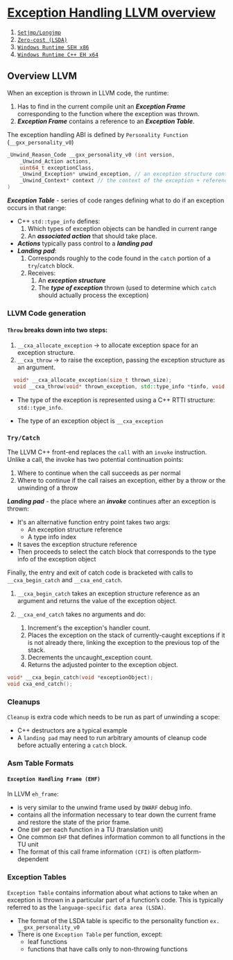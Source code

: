 # [Exception Handling LLVM overview](https://llvm.org/docs/ExceptionHandling.html#introduction)
1. [`Setjmp/Longjmp`](gcc/eh_gcc_sj_lj.md)
2. [`Zero-cost (LSDA)`](gcc/eh_gcc_zero_cost.md)
3. [`Windows Runtime SEH x86`](msvc/eh_msvc_SEH_win32_under_the_hood.md)
4. [`Windows Runtime C++ EH x64`](msvc/eh_msvc_cxx_EH_x64.md)

## Overview LLVM
When an exception is thrown in LLVM code, the runtime:

1. Has to find in the current compile unit an **_Exception Frame_** corresponding to the function where the exception was thrown.
2. **_Exception Frame_** contains a reference to an **_Exception Table_**.
   
  The exception handling ABI is defined by `Personality Function` (`__gxx_personality_v0`) 
```c++
_Unwind_Reason_Code __gxx_personality_v0 (int version,
    _Unwind_Action actions,
    uint64_t exceptionClass,
    _Unwind_Exception* unwind_exception, // an exception structure containing the exception object type and value
    _Unwind_Context* context // the context of the exception + reference to the exception table for the current function
)
```
**_Exception Table_** - series of code ranges defining what to do if an exception occurs in that range:
* C++ `std::type_info` defines:
  1. Which types of exception objects can be handled in current range
  2. An **_associated action_** that should take place.
* **_Actions_** typically pass control to a **_landing pad_**
* **_Landing pad_**:
  1. Corresponds roughly to the code found in the `catch` portion of a `try`/`catch` block.
  2. Receives:
     1. An **_exception structure_**
     2. The **_type of exception_** thrown (used to determine which `catch` should actually process the exception)

### LLVM Code generation
#### `Throw` breaks down into two steps:

1. `__cxa_allocate_exception` -> to allocate exception space for an exception structure. 
2. `__cxa_throw` -> to raise the exception, passing the exception structure as an argument.

```c++
  void* __cxa_allocate_exception(size_t thrown_size);
  void __cxa_throw(void* thrown_exception, std::type_info *tinfo, void (* dest)(void*));
```

* The type of the exception is represented using a C++ RTTI structure: `std::type_info`.

* The type of an exception object is `__cxa_exception`

### `Try/Catch`

The LLVM C++ front-end replaces the `call` with an `invoke` instruction. Unlike a call, the invoke has two potential continuation points:

1. Where to continue when the call succeeds as per normal
2. Where to continue if the call raises an exception, either by a throw or the unwinding of a throw

**_Landing pad_** - the place where an **_invoke_** continues after an exception is thrown:
* It's an alternative function entry point takes two args:
    * An exception structure reference
    * A type info index
* It saves the exception structure reference 
* Then proceeds to select the catch block that corresponds to the type info of the exception object

Finally, the entry and exit of catch code is bracketed with calls to `__cxa_begin_catch` and `__cxa_end_catch`.

1. `__cxa_begin_catch` takes an exception structure reference as an argument and returns the value of the exception object.

2. `__cxa_end_catch` takes no arguments and do:
    1. Increment's the exception's handler count.
    2. Places the exception on the stack of currently-caught exceptions if it is not already there, linking the exception to the previous top of the stack.
    3. Decrements the uncaught_exception count.
    4. Returns the adjusted pointer to the exception object.
```c++
void* __cxa_begin_catch(void *exceptionObject);
void cxa_end_catch();
```

### Cleanups
`Cleanup` is extra code which needs to be run as part of unwinding a scope:
* C++ destructors are a typical example
*  A `landing pad` may need to run arbitrary amounts of cleanup code before actually entering a `catch` block. 
 
### Asm Table Formats
#### `Exception Handling Frame (EHF)`
In LLVM `eh_frame`:
- is very similar to the unwind frame used by `DWARF` debug info. 
- contains all the information necessary to tear down the current frame and restore the state of the prior frame. 
- One `EHF` per each function in a TU (translation unit)
- One common `EHF` that defines information common to all functions in the TU unit
- The format of this call frame information `(CFI)` is often platform-dependent 

### Exception Tables
`Exception Table` contains information about what actions to take when an exception is thrown in a particular part of a function’s code. This is typically referred to as the `language-specific data area (LSDA)`. 
* The format of the LSDA table is specific to the personality function `ex. __gxx_personality_v0`
* There is one `Exception Table` per function, except:
    * leaf functions
    * functions that have calls only to non-throwing functions

[comment]: <> (## `Itanium EH` - idea of **_“successive unwinding"_**)

[comment]: <> (Throwing an exception typically involves **_allocating thread local memory_** to hold the exception, and calling into the `EH runtime` that:)

[comment]: <> (1. Identifies frames with appropriate exception handling actions)

[comment]: <> (2. Successively resets the register context of the current thread to the most recently active frame with actions to run. )

[comment]: <> (3. Execution resumes at a `landingpad` instruction, which produces register values provided by the runtime.)

[comment]: <> (4. If a function is only cleaning up allocated resources, the function is responsible for calling `_Unwind_Resume` to transition to the next most recently active frame after it is finished cleaning up.)

[comment]: <> (5. Eventually, the `frame` responsible for handling the exception calls `__cxa_end_catch` to:)

[comment]: <> (    1. Destroy the exception)

[comment]: <> (    2. Release its memory)

[comment]: <> (    3. Resume normal control flow)

[comment]: <> (## `Windows Runtime`)

[comment]: <> (* The Windows EH model **_does not use these successive register context resets._** )

[comment]: <> (* Instead, the **_active exception is typically described by a frame on the stack._**)
  
[comment]: <> (1. The exception object is allocated in stack memory and its address is passed to `__CxxThrowException`)

[comment]: <> (2. General purpose `structured exceptions &#40;SEH&#41;` are:)

[comment]: <> (   * more analogous to Linux signals)

[comment]: <> (   * dispatched by userspace DLLs provided with Windows )

[comment]: <> (3. Each frame **_on the stack_** has an `assigned EH personality routine`, which decides what actions to take to handle the exception:)

[comment]: <> (   * `EH personality routines`: )

[comment]: <> (     * C++ personality: `__CxxFrameHandler3`)

[comment]: <> (     * SEH personalities: `_except_handler3`, `_except_handler4`, and `__C_specific_handler`)

[comment]: <> (   * All of them implement cleanups by calling back into a `funclet` contained in the parent function.)

[comment]: <> (### `Funclets`:)

[comment]: <> (* Are regions of the parent function)

[comment]: <> (* Can be called as though they were a function pointer with a very special calling convention)
  
[comment]: <> (* The frame pointer of the parent frame is passed into the `funclet` either using the standard `EBP` register or as the first parameter register, depending on the architecture.)

[comment]: <> (* The `funclet` implements the EH action by accessing local variables in memory through the frame pointer, and returning some appropriate value, continuing the EH process.)

[comment]: <> (* No variables live in to or out of the `funclet` can be allocated in registers.)

[comment]: <> (#### Using funclets)

[comment]: <> (* The C++ personality also uses `funclets` to contain the code for catch blocks.)

[comment]: <> (* The runtime must use `funclets` for catch bodies because the C++ exception object is allocated in a **_child stack frame_** of the function handling the exception. If the runtime rewound the stack back to frame of the catch, the memory holding the exception would be overwritten quickly by subsequent function calls.)
  
[comment]: <> (* The use of `funclets` also allows `__CxxFrameHandler3` to implement rethrow without resorting to `TLS`. Instead, the runtime throws a special exception, and then uses `SEH &#40;__try / __except&#41;` to resume execution with new information in the child frame.)

[comment]: <> (#### NOTE)

[comment]: <> (The successive unwinding approach is incompatible with Visual C++ exceptions and general purpose Windows exception handling because:)

[comment]: <> (1. The C++ exception object lives in stack memory)

[comment]: <> (2. LLVM cannot provide a custom personality function that uses landingpads)

[comment]: <> (3. Similarly, SEH does not provide any mechanism to rethrow an exception or continue unwinding. )
